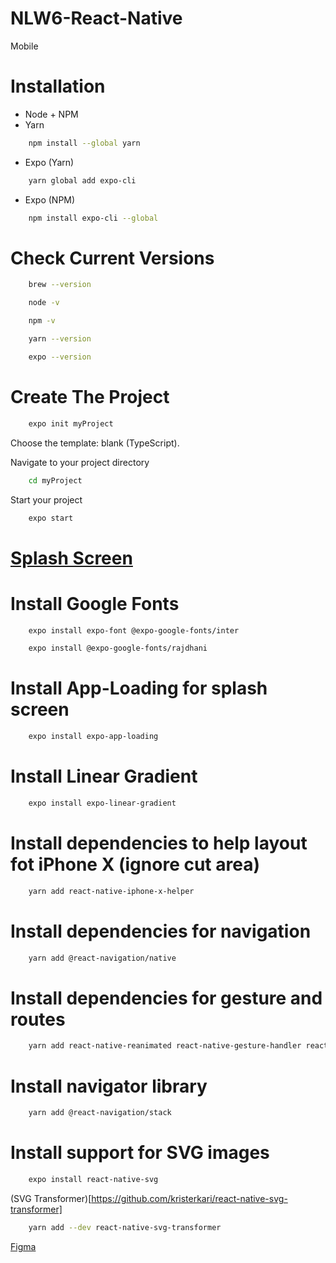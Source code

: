 # NLW6-React-Native
Mobile

# Installation
- Node + NPM
- Yarn
```sh
    npm install --global yarn
```
- Expo (Yarn)
```sh
    yarn global add expo-cli
```
- Expo (NPM)
```sh
    npm install expo-cli --global
```


# Check Current Versions

```sh
    brew --version
```

```sh
    node -v
```

```sh
    npm -v
```

```sh
    yarn --version
```

```sh
    expo --version
```

# Create The Project

```sh
    expo init myProject
```

Choose the template: blank (TypeScript).

Navigate to your project directory
```sh
    cd myProject
```

Start your project
```sh
    expo start
```


# [Splash Screen](https://docs.expo.io/versions/latest/sdk/splash-screen/)


# Install Google Fonts
```sh
    expo install expo-font @expo-google-fonts/inter
```

```sh
    expo install @expo-google-fonts/rajdhani
```

# Install App-Loading for splash screen
```sh
    expo install expo-app-loading
```

# Install Linear Gradient
```sh
    expo install expo-linear-gradient
```

# Install dependencies to help layout fot iPhone X (ignore cut area)
```sh
    yarn add react-native-iphone-x-helper
```

# Install dependencies for navigation

```sh
    yarn add @react-navigation/native
```

# Install dependencies for gesture and routes
```sh
    yarn add react-native-reanimated react-native-gesture-handler react-native-screens react-native-safe-area-context @react-native-community/masked-view
```

# Install navigator library
```sh
    yarn add @react-navigation/stack
```

# Install support for SVG images
```sh
    expo install react-native-svg
```

(SVG Transformer)[https://github.com/kristerkari/react-native-svg-transformer]
```sh
    yarn add --dev react-native-svg-transformer
```






[Figma](https://www.notion.so/NLW-Together-Conte-dos-complementares-ae22125e899549efb2d4e360b5ee5ca3)